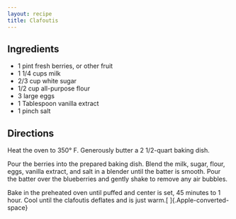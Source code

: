 ```yaml
---
layout: recipe
title: Clafoutis
---
```


## Ingredients

* 1 pint fresh berries, or other fruit
* 1 1/4 cups milk
* 2/3 cup white sugar
* 1/2 cup all-purpose flour
* 3 large eggs
* 1 Tablespoon vanilla extract
* 1 pinch salt

## Directions

Heat the oven to 350° F. Generously butter a 2 1/2-quart baking dish.

Pour the berries into the prepared baking dish. Blend the milk, sugar,
flour, eggs, vanilla extract, and salt in a blender until the batter is
smooth. Pour the batter over the blueberries and gently shake to remove
any air bubbles.

Bake in the preheated oven until puffed and center is set, 45 minutes to
1 hour. Cool until the clafoutis deflates and is just
warm.[ ]{.Apple-converted-space}
